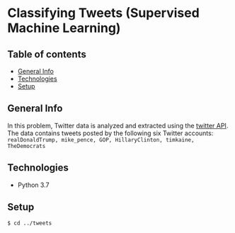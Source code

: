 # Classifying Tweets (Supervised Machine Learning)


## Table of contents
* [General Info](#general-info)
* [Technologies](#technologies)
* [Setup](#setup)


## General Info
In this problem, Twitter data is analyzed and extracted using the [twitter API](https://dev.twitter.com/overview/api). The data contains tweets posted by the following six Twitter accounts: `realDonaldTrump, mike_pence, GOP, HillaryClinton, timkaine, TheDemocrats`




## Technologies
* Python 3.7


## Setup
```
$ cd ../tweets

```
